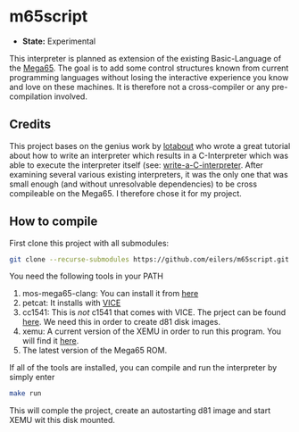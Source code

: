 # m65script
* **State:** Experimental

This interpreter is planned as extension of the existing Basic-Language of the [Mega65](https://mega65.org). The goal is to add some control structures known from current programming languages without losing the interactive experience you know and love on these machines.
It is therefore not a cross-compiler or any pre-compilation involved.

## Credits
This project bases on the genius work by [lotabout](https://github.com/lotabout) who wrote a great tutorial about how to write an interpreter which results in a C-Interpreter which was able to execute the interpreter itself (see: [write-a-C-interpreter](https://github.com/lotabout/write-a-C-interpreter).
After examining several various existing interpreters, it was the only one that was small enough (and without unresolvable dependencies) to be cross compileable on the Mega65. I therefore chose it for my project.

## How to compile
First clone this project with all submodules:
```bash
git clone --recurse-submodules https://github.com/eilers/m65script.git
```
You need the following tools in your PATH

1. mos-mega65-clang: You can install it from [here](https://github.com/llvm-mos/llvm-mos-sdk?tab=readme-ov-file#download)
2. petcat: It installs with [VICE](https://vice-emu.sourceforge.io/index.html#download)
3. cc1541: This is _not_ c1541 that comes with VICE. The prject can be found [here](https://www.mankier.com/1/cc1541). We need this in order to create d81 disk images.
4. xemu: A current version of the XEMU in order to run this program. You will find it [here](https://github.com/lgblgblgb/xemu).
5. The latest version of the Mega65 ROM.

If all of the tools are installed, you can compile and run the interpreter by simply enter
```bash
make run
```
This will comple the project, create an autostarting d81 image and start XEMU wit this disk mounted.
